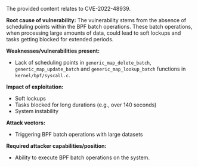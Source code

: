 The provided content relates to CVE-2022-48939.

**Root cause of vulnerability:**
The vulnerability stems from the absence of scheduling points within the BPF batch operations. These batch operations, when processing large amounts of data, could lead to soft lockups and tasks getting blocked for extended periods.

**Weaknesses/vulnerabilities present:**
- Lack of scheduling points in `generic_map_delete_batch`, `generic_map_update_batch` and `generic_map_lookup_batch` functions in `kernel/bpf/syscall.c`.

**Impact of exploitation:**
- Soft lockups
- Tasks blocked for long durations (e.g., over 140 seconds)
- System instability

**Attack vectors:**
- Triggering BPF batch operations with large datasets

**Required attacker capabilities/position:**
- Ability to execute BPF batch operations on the system.